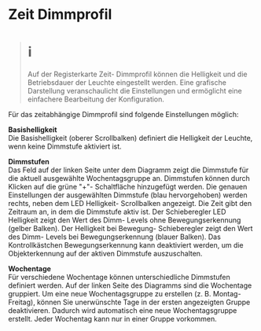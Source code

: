# Zeit Dimmprofil
># ℹ  
>Auf der Registerkarte Zeit- Dimmprofil können die Helligkeit und die Betriebsdauer der Leuchte eingestellt werden. Eine grafische Darstellung veranschaulicht die Einstellungen und ermöglicht eine einfachere Bearbeitung der Konfiguration.

Für das zeitabhängige Dimmprofil sind folgende Einstellungen möglich:

**Basishelligkeit**  
Die Basishelligkeit (oberer Scrollbalken) definiert die Helligkeit der Leuchte, wenn keine Dimmstufe aktiviert ist.

**Dimmstufen**  
Das Feld auf der linken Seite unter dem Diagramm zeigt die Dimmstufe für die aktuell ausgewählte Wochentagsgruppe an. Dimmstufen können durch Klicken auf die grüne "+"- Schaltfläche hinzugefügt werden.
Die genauen Einstellungen der ausgewählten Dimmstufe (blau hervorgehoben) werden rechts, neben dem LED Helligkeit- Scrollbalken angezeigt.
Die Zeit gibt den Zeitraum an, in dem die Dimmstufe aktiv ist.
Der Schieberegler LED Helligkeit zeigt den Wert des Dimm- Levels ohne Bewegungserkennung (gelber Balken).
Der Helligkeit bei Bewegung- Schieberegler zeigt den Wert des Dimm- Levels bei Bewegungserkennung (blauer Balken).
Das Kontrollkästchen Bewegungserkennung kann deaktiviert werden, um die Objekterkennung auf der aktiven Dimmstufe auszuschalten.

**Wochentage**  
Für verschiedene Wochentage können unterschiedliche Dimmstufen definiert werden. Auf der linken Seite des Diagramms sind die Wochentage gruppiert. Um eine neue Wochentagsgruppe zu erstellen (z. B. Montag- Freitag), können Sie unerwünschte Tage in der ersten angezeigten Gruppe deaktivieren. Dadurch wird automatisch eine neue Wochentagsgruppe erstellt. Jeder Wochentag kann nur in einer Gruppe vorkommen.